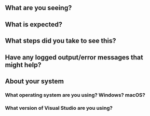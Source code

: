 <!--
Thank you so much for your contribution. Before you submit an issue, please read the following:

1. Ensure you have read over contribution guidelines in the README: https://github.com/XamarinUniversity/AZR110/blob/master/README.md.

2. If you have a question, please submit it via the Xamarin University forum: https://forums.xamarin.com/categories/university

3. Delete everything in this comment block.
-->

## What are you seeing?

## What is expected?

## What steps did you take to see this?

## Have any logged output/error messages that might help?

## About your system

### What operating system are you using? Windows? macOS?

### What version of Visual Studio are you using?
